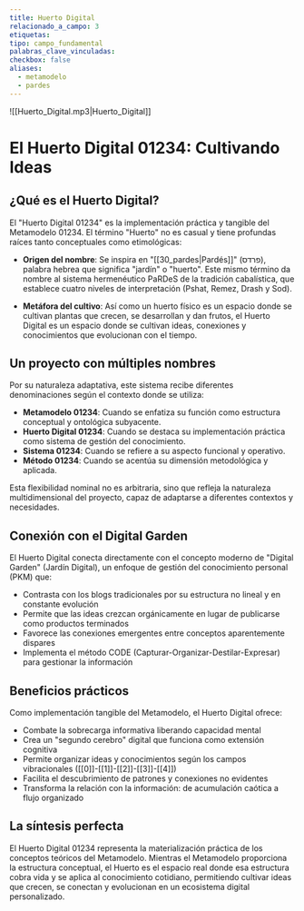 ```yaml
---
title: Huerto Digital
relacionado_a_campo: 3
etiquetas: 
tipo: campo_fundamental
palabras_clave_vinculadas: 
checkbox: false
aliases:
  - metamodelo
  - pardes
---
```

![[Huerto_Digital.mp3|Huerto_Digital]]
# El Huerto Digital 01234: Cultivando Ideas

## ¿Qué es el Huerto Digital?

El "Huerto Digital 01234" es la implementación práctica y tangible del Metamodelo 01234. El término "Huerto" no es casual y tiene profundas raíces tanto conceptuales como etimológicas:

- **Origen del nombre**: Se inspira en "[[30_pardes|Pardés]]" (פרדס), palabra hebrea que significa "jardín" o "huerto". Este mismo término da nombre al sistema hermenéutico PaRDeS de la tradición cabalística, que establece cuatro niveles de interpretación (Pshat, Remez, Drash y Sod).

- **Metáfora del cultivo**: Así como un huerto físico es un espacio donde se cultivan plantas que crecen, se desarrollan y dan frutos, el Huerto Digital es un espacio donde se cultivan ideas, conexiones y conocimientos que evolucionan con el tiempo.

## Un proyecto con múltiples nombres

Por su naturaleza adaptativa, este sistema recibe diferentes denominaciones según el contexto donde se utiliza:

- **Metamodelo 01234**: Cuando se enfatiza su función como estructura conceptual y ontológica subyacente.
- **Huerto Digital 01234**: Cuando se destaca su implementación práctica como sistema de gestión del conocimiento.
- **Sistema 01234**: Cuando se refiere a su aspecto funcional y operativo.
- **Método 01234**: Cuando se acentúa su dimensión metodológica y aplicada.

Esta flexibilidad nominal no es arbitraria, sino que refleja la naturaleza multidimensional del proyecto, capaz de adaptarse a diferentes contextos y necesidades.

## Conexión con el Digital Garden

El Huerto Digital conecta directamente con el concepto moderno de "Digital Garden" (Jardín Digital), un enfoque de gestión del conocimiento personal (PKM) que:

- Contrasta con los blogs tradicionales por su estructura no lineal y en constante evolución
- Permite que las ideas crezcan orgánicamente en lugar de publicarse como productos terminados
- Favorece las conexiones emergentes entre conceptos aparentemente dispares
- Implementa el método CODE (Capturar-Organizar-Destilar-Expresar) para gestionar la información

## Beneficios prácticos

Como implementación tangible del Metamodelo, el Huerto Digital ofrece:

- Combate la sobrecarga informativa liberando capacidad mental
- Crea un "segundo cerebro" digital que funciona como extensión cognitiva
- Permite organizar ideas y conocimientos según los campos vibracionales ([[0]]-[[1]]-[[2]]-[[3]]-[[4]])
- Facilita el descubrimiento de patrones y conexiones no evidentes
- Transforma la relación con la información: de acumulación caótica a flujo organizado

## La síntesis perfecta

El Huerto Digital 01234 representa la materialización práctica de los conceptos teóricos del Metamodelo. Mientras el Metamodelo proporciona la estructura conceptual, el Huerto es el espacio real donde esa estructura cobra vida y se aplica al conocimiento cotidiano, permitiendo cultivar ideas que crecen, se conectan y evolucionan en un ecosistema digital personalizado.